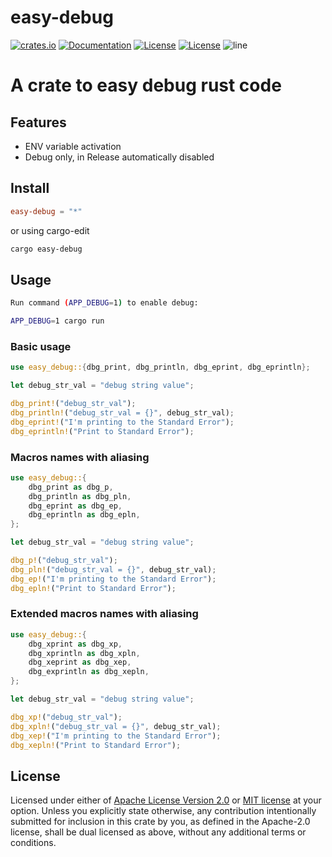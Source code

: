 # easy-debug &emsp;
[![crates.io](https://img.shields.io/crates/v/debug_print.svg)](https://crates.io/crates/easy_debug)
[![Documentation](https://docs.rs/debug_print/badge.svg)](https://docs.rs/easy_debug)
[![License](https://img.shields.io/badge/license-MIT-0fff0f.svg)](https://opensource.org/licenses/MIT)
[![License](https://img.shields.io/badge/license-APACHE-0fff0f.svg)](https://www.apache.org/licenses/LICENSE-2.0)
![line](https://github.com/AlessandroPerazzetta/easy-debug)

# A crate to easy debug rust code


## Features

* ENV variable activation
* Debug only, in Release automatically disabled


## Install

```toml
easy-debug = "*"
```

or using cargo-edit
```sh
cargo easy-debug
```

## Usage

```sh
Run command (APP_DEBUG=1) to enable debug: 

APP_DEBUG=1 cargo run
```

### Basic usage
```rust
use easy_debug::{dbg_print, dbg_println, dbg_eprint, dbg_eprintln};

let debug_str_val = "debug string value";

dbg_print!("debug_str_val");
dbg_println!("debug_str_val = {}", debug_str_val);
dbg_eprint!("I'm printing to the Standard Error");
dbg_eprintln!("Print to Standard Error");
```

### Macros names with aliasing 
```rust
use easy_debug::{
    dbg_print as dbg_p,
    dbg_println as dbg_pln,
    dbg_eprint as dbg_ep,
    dbg_eprintln as dbg_epln,
};

let debug_str_val = "debug string value";

dbg_p!("debug_str_val");
dbg_pln!("debug_str_val = {}", debug_str_val);
dbg_ep!("I'm printing to the Standard Error");
dbg_epln!("Print to Standard Error");
```

### Extended macros names with aliasing
```rust
use easy_debug::{
    dbg_xprint as dbg_xp,
    dbg_xprintln as dbg_xpln,
    dbg_xeprint as dbg_xep,
    dbg_exprintln as dbg_xepln,
};

let debug_str_val = "debug string value";

dbg_xp!("debug_str_val");
dbg_xpln!("debug_str_val = {}", debug_str_val);
dbg_xep!("I'm printing to the Standard Error");
dbg_xepln!("Print to Standard Error");
```

## License
Licensed under either of [Apache License Version 2.0](https://www.apache.org/licenses/LICENSE-2.0) or [MIT license](https://opensource.org/licenses/MIT) at your option.
Unless you explicitly state otherwise, any contribution intentionally submitted for inclusion in this crate by you, as defined in the Apache-2.0 license, shall be dual licensed as above, without any additional terms or conditions.